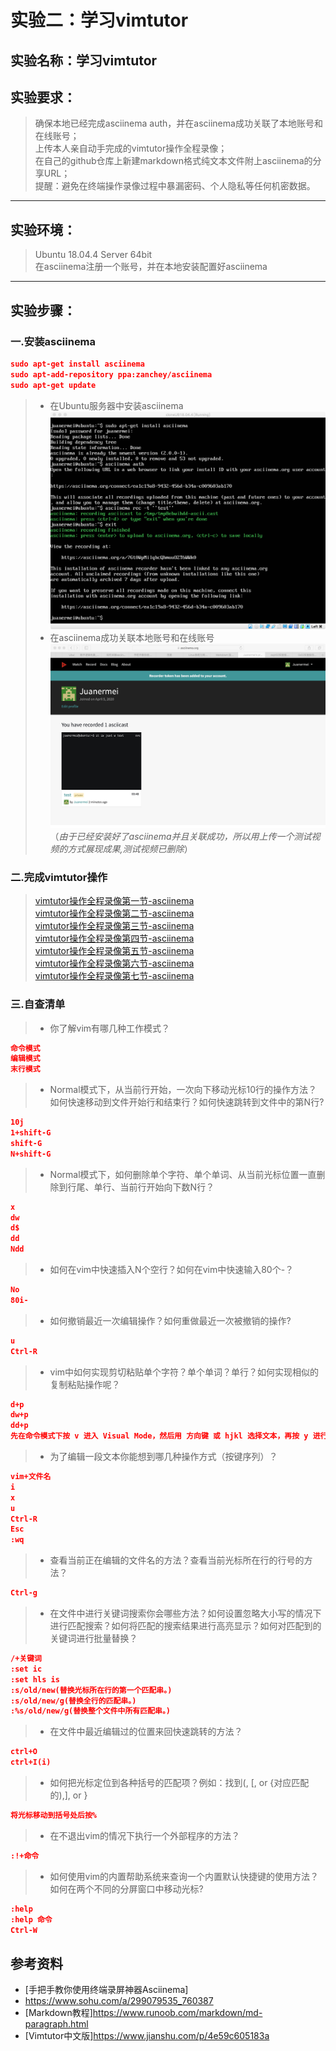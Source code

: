 # 实验二：学习vimtutor
## 实验名称：学习vimtutor


## 实验要求：
> 确保本地已经完成asciinema auth，并在asciinema成功关联了本地账号和在线账号；  
上传本人亲自动手完成的vimtutor操作全程录像；  
在自己的github仓库上新建markdown格式纯文本文件附上asciinema的分享URL；  
提醒：避免在终端操作录像过程中暴漏密码、个人隐私等任何机密数据。
***  

## 实验环境：
> Ubuntu 18.04.4 Server 64bit  
在asciinema注册一个账号，并在本地安装配置好asciinema
***
## 实验步骤：
### 一.安装asciinema  
```json
sudo apt-get install asciinema  
sudo apt-add-repository ppa:zanchey/asciinema  
sudo apt-get update
```
>- 在Ubuntu服务器中安装asciinema  
![](img/安装asciinema并录制.jpeg)
>- 在asciinema成功关联本地账号和在线账号  
![](img/测试视频成功上传到asciinema.jpeg)
（*由于已经安装好了asciinema并且关联成功，所以用上传一个测试视频的方式展现成果,测试视频已删除*）
### 二.完成vimtutor操作
>[vimtutor操作全程录像第一节-asciinema](https://asciinema.org/a/317176)  
[vimtutor操作全程录像第二节-asciinema](https://asciinema.org/a/317178)  
[vimtutor操作全程录像第三节-asciinema](https://asciinema.org/a/317182)  
[vimtutor操作全程录像第四节-asciinema](https://asciinema.org/a/317185)  
[vimtutor操作全程录像第五节-asciinema](https://asciinema.org/a/317189)  
[vimtutor操作全程录像第六节-asciinema](https://asciinema.org/a/317197)  
[vimtutor操作全程录像第七节-asciinema](https://asciinema.org/a/317200)  
### 三.自查清单
>* 你了解vim有哪几种工作模式？  
```json  
命令模式  
编辑模式  
末行模式  
```
>* Normal模式下，从当前行开始，一次向下移动光标10行的操作方法？如何快速移动到文件开始行和结束行？如何快速跳转到文件中的第N行?  
```json  
10j  
1+shift-G  
shift-G  
N+shift-G
```
>* Normal模式下，如何删除单个字符、单个单词、从当前光标位置一直删除到行尾、单行、当前行开始向下数N行？
```json  
x  
dw  
d$  
dd  
Ndd  
```  
>* 如何在vim中快速插入N个空行？如何在vim中快速输入80个-？  
```json    
No
80i-
``` 
>* 如何撤销最近一次编辑操作？如何重做最近一次被撤销的操作?  
```json    
u  
Ctrl-R
```  
>* vim中如何实现剪切粘贴单个字符？单个单词？单行？如何实现相似的复制粘贴操作呢？  
```json    
d+p  
dw+p  
dd+p  
先在命令模式下按 v 进入 Visual Mode，然后用 方向键 或 hjkl 选择文本，再按 y 进行复制,再按 p 进行粘贴
``` 
>* 为了编辑一段文本你能想到哪几种操作方式（按键序列）？  
```json    
vim+文件名  
i  
x  
u  
Ctrl-R  
Esc
:wq  
 ```   
>* 查看当前正在编辑的文件名的方法？查看当前光标所在行的行号的方法？  
```json    
Ctrl-g
```   
>* 在文件中进行关键词搜索你会哪些方法？如何设置忽略大小写的情况下进行匹配搜索？如何将匹配的搜索结果进行高亮显示？如何对匹配到的关键词进行批量替换？  
```json    
/+关键词  
:set ic  
:set hls is  
:s/old/new(替换光标所在行的第一个匹配串。)  
:s/old/new/g(替换全行的匹配串。)  
:%s/old/new/g(替换整个文件中所有匹配串。)  
```   
>* 在文件中最近编辑过的位置来回快速跳转的方法？  
```json    
ctrl+O 
ctrl+I(i)  
```   
>* 如何把光标定位到各种括号的匹配项？例如：找到(, [, or {对应匹配的),], or }  
```json    
将光标移动到括号处后按%
```   
>* 在不退出vim的情况下执行一个外部程序的方法？  
```json    
:!+命令
```   
>* 如何使用vim的内置帮助系统来查询一个内置默认快捷键的使用方法？如何在两个不同的分屏窗口中移动光标?  
```json    
:help  
:help 命令
Ctrl-W
```  
  

## 参考资料
* [手把手教你使用终端录屏神器Asciinema]  
* https://www.sohu.com/a/299079535_760387  
* [Markdown教程]https://www.runoob.com/markdown/md-paragraph.html  
* [Vimtutor中文版]https://www.jianshu.com/p/4e59c605183a
